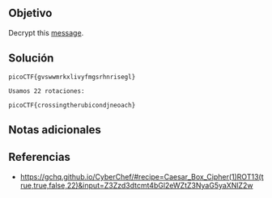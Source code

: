 ## Objetivo
Decrypt this [message](https://jupiter.challenges.picoctf.org/static/7d707a443e95054dc4cf30b1d9522ef0/ciphertext).
## Solución
```
picoCTF{gvswwmrkxlivyfmgsrhnrisegl} 

Usamos 22 rotaciones:

picoCTF{crossingtherubicondjneoach}
```
## Notas adicionales
## Referencias
- https://gchq.github.io/CyberChef/#recipe=Caesar_Box_Cipher(1)ROT13(true,true,false,22)&input=Z3Zzd3dtcmt4bGl2eWZtZ3NyaG5yaXNlZ2w